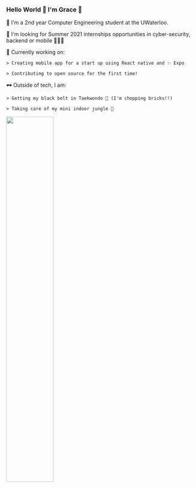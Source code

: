 ### Hello World 👋 I'm Grace 👩

  🌱 I'm a 2nd year Computer Engineering student at the UWaterloo.
  
  🌱 I'm looking for Summer 2021 internships opportunities in cyber-security, backend or mobile 👩🏻‍💻
  
  🔭 Currently working on:
  
    > Creating mobile app for a start up using React native and ✨ Expo
    
    > Contributing to open source for the first time!
   
   🕶 Outside of tech, I am:
   
    > Getting my black belt in Taekwondo 🥋 (I'm chopping bricks!!)
    
    > Taking care of my mini indoor jungle 🌿
    
    
   <img src= "https://media.giphy.com/media/3oz8y07ua4tO49cr3G/giphy.gif" style="width: 50%; height: 50%"  />
